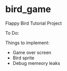 # bird_game

Flappy Bird Tutorial Project

To Do:

Things to implement:

- Game over screen 
- Bird sprite
- Debug memeory leaks
